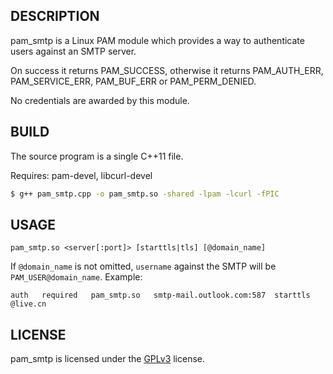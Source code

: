 ## DESCRIPTION
pam_smtp is a Linux PAM module which provides a way to authenticate users against an SMTP server.

On success it returns PAM_SUCCESS, otherwise it returns PAM_AUTH_ERR, PAM_SERVICE_ERR, PAM_BUF_ERR or PAM_PERM_DENIED.

No credentials are awarded by this module.
## BUILD
The source program is a single C++11 file.

Requires: pam-devel, libcurl-devel

```bash
$ g++ pam_smtp.cpp -o pam_smtp.so -shared -lpam -lcurl -fPIC
```
## USAGE
```
pam_smtp.so <server[:port]> [starttls|tls] [@domain_name]
```
If ```@domain_name``` is not omitted, ```username``` against the SMTP will be ```PAM_USER@domain_name```.
Example:
```
auth   required   pam_smtp.so   smtp-mail.outlook.com:587  starttls  @live.cn
```
## LICENSE
pam_smtp is licensed under the [GPLv3](LICENSE) license.
